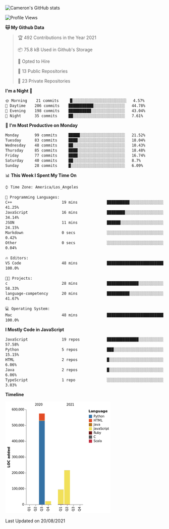 ![Cameron's GitHub stats](https://github-readme-stats.vercel.app/api?username=gouldcs&show_icons=true&theme=great-gatsby&show_icons=true&count_private=true)


<!--START_SECTION:waka-->
![Profile Views](http://img.shields.io/badge/Profile%20Views-4-blue)

**🐱 My Github Data** 

> 🏆 492 Contributions in the Year 2021
 > 
> 📦 75.8 kB Used in Github's Storage 
 > 
> 💼 Opted to Hire
 > 
> 📜 13 Public Repositories 
 > 
> 🔑 23 Private Repositories  
 > 
**I'm a Night 🦉** 

```text
🌞 Morning    21 commits     █░░░░░░░░░░░░░░░░░░░░░░░░   4.57% 
🌆 Daytime    206 commits    ███████████░░░░░░░░░░░░░░   44.78% 
🌃 Evening    198 commits    ██████████░░░░░░░░░░░░░░░   43.04% 
🌙 Night      35 commits     ██░░░░░░░░░░░░░░░░░░░░░░░   7.61%

```
📅 **I'm Most Productive on Monday** 

```text
Monday       99 commits     █████░░░░░░░░░░░░░░░░░░░░   21.52% 
Tuesday      83 commits     ████░░░░░░░░░░░░░░░░░░░░░   18.04% 
Wednesday    48 commits     ██░░░░░░░░░░░░░░░░░░░░░░░   10.43% 
Thursday     85 commits     ████░░░░░░░░░░░░░░░░░░░░░   18.48% 
Friday       77 commits     ████░░░░░░░░░░░░░░░░░░░░░   16.74% 
Saturday     40 commits     ██░░░░░░░░░░░░░░░░░░░░░░░   8.7% 
Sunday       28 commits     █░░░░░░░░░░░░░░░░░░░░░░░░   6.09%

```


📊 **This Week I Spent My Time On** 

```text
⌚︎ Time Zone: America/Los_Angeles

💬 Programming Languages: 
C++                      19 mins             ██████████░░░░░░░░░░░░░░░   41.25% 
JavaScript               16 mins             ████████░░░░░░░░░░░░░░░░░   34.14% 
JSON                     11 mins             ██████░░░░░░░░░░░░░░░░░░░   24.15% 
Markdown                 0 secs              ░░░░░░░░░░░░░░░░░░░░░░░░░   0.42% 
Other                    0 secs              ░░░░░░░░░░░░░░░░░░░░░░░░░   0.04%

🔥 Editors: 
VS Code                  48 mins             █████████████████████████   100.0%

🐱‍💻 Projects: 
c                        28 mins             ██████████████░░░░░░░░░░░   58.33% 
language-competency      20 mins             ██████████░░░░░░░░░░░░░░░   41.67%

💻 Operating System: 
Mac                      48 mins             █████████████████████████   100.0%

```

**I Mostly Code in JavaScript** 

```text
JavaScript               19 repos            ██████████████░░░░░░░░░░░   57.58% 
Python                   5 repos             ███░░░░░░░░░░░░░░░░░░░░░░   15.15% 
HTML                     2 repos             █░░░░░░░░░░░░░░░░░░░░░░░░   6.06% 
Java                     2 repos             █░░░░░░░░░░░░░░░░░░░░░░░░   6.06% 
TypeScript               1 repo              ░░░░░░░░░░░░░░░░░░░░░░░░░   3.03%

```


**Timeline**

![Chart not found](https://raw.githubusercontent.com/gouldcs/gouldcs/main/charts/bar_graph.png) 


 Last Updated on 20/08/2021
<!--END_SECTION:waka-->

<!--
**gouldcs/gouldcs** is a ✨ _special_ ✨ repository because its `README.md` (this file) appears on your GitHub profile.

Here are some ideas to get you started:

- 🔭 I’m currently working on ...
- 🌱 I’m currently learning ...
- 👯 I’m looking to collaborate on ...
- 🤔 I’m looking for help with ...
- 💬 Ask me about ...
- 📫 How to reach me: ...
- 😄 Pronouns: ...
- ⚡ Fun fact: ...
-->
